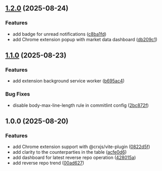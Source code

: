 ## [1.2.0](https://github.com/ruchernchong/fed-open-market-alerts/compare/v1.1.0...v1.2.0) (2025-08-24)

### Features

* add badge for unread notifications ([c8ba1fd](https://github.com/ruchernchong/fed-open-market-alerts/commit/c8ba1fda05ab77cc839bd602aacea87c2ffd0b48))
* add Chrome extension popup with market data dashboard ([db209c1](https://github.com/ruchernchong/fed-open-market-alerts/commit/db209c1b27328d2b454d4146264353398e3772d5))

## [1.1.0](https://github.com/ruchernchong/fed-markets-monitor/compare/v1.0.0...v1.1.0) (2025-08-23)

### Features

* add extension background service worker ([b695ac4](https://github.com/ruchernchong/fed-markets-monitor/commit/b695ac4c5387986c4cb080b840fa3b75c594dee2))

### Bug Fixes

* disable body-max-line-length rule in commitlint config ([2bc872f](https://github.com/ruchernchong/fed-markets-monitor/commit/2bc872fd15d5174005f45762a68f1edd9f0f6450))

## 1.0.0 (2025-08-20)

### Features

* add Chrome extension support with @crxjs/vite-plugin ([0822d5f](https://github.com/ruchernchong/fed-markets-monitor/commit/0822d5fc5e9b1a81da7666fba1f509b84b0efe61))
* add clarity to the counterparties in the table ([acfe0d6](https://github.com/ruchernchong/fed-markets-monitor/commit/acfe0d6afb145c843e99462499b2a08e62c720e1))
* add dashboard for latest reverse repo operation ([428015a](https://github.com/ruchernchong/fed-markets-monitor/commit/428015ad912b2e0bb714f69a2a9a6c726f5afdc2))
* add reverse repo trend ([00ad627](https://github.com/ruchernchong/fed-markets-monitor/commit/00ad627216f25e0a8b6a8175fbd682a8beae3211))
